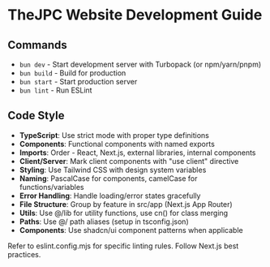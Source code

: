 # TheJPC Website Development Guide

## Commands
- `bun dev` - Start development server with Turbopack (or npm/yarn/pnpm)
- `bun build` - Build for production
- `bun start` - Start production server
- `bun lint` - Run ESLint

## Code Style
- **TypeScript**: Use strict mode with proper type definitions
- **Components**: Functional components with named exports
- **Imports**: Order - React, Next.js, external libraries, internal components
- **Client/Server**: Mark client components with "use client" directive
- **Styling**: Use Tailwind CSS with design system variables
- **Naming**: PascalCase for components, camelCase for functions/variables
- **Error Handling**: Handle loading/error states gracefully
- **File Structure**: Group by feature in src/app (Next.js App Router)
- **Utils**: Use @/lib for utility functions, use cn() for class merging
- **Paths**: Use @/ path aliases (setup in tsconfig.json)
- **Components**: Use shadcn/ui component patterns when applicable

Refer to eslint.config.mjs for specific linting rules. Follow Next.js best practices.